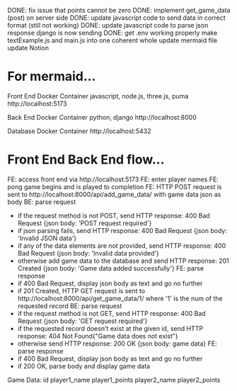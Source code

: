DONE: fix issue that points cannot be zero
DONE: implement get_game_data (post) on server side
DONE: update javascript code to send data in correct format (still not working)
DONE: update javascript code to parse json response django is now sending
DONE: get .env working properly
make textExample.js and main.js into one coherent whole
update mermaid file
update Notion

# For mermaid...

Front End Docker Container
javascript, node.js, three.js, puma
http://localhost:5173

Back End Docker Container
python, django
http://localhost:8000

Database Docker Container
http://localhost:5432

# Front End Back End flow...

FE: access front end via http://localhost:5173
FE: enter player names
FE: pong game begins and is played to completion
FE: HTTP POST request is sent to http://localhost:8000/api/add_game_data/ with game data json as body
BE: parse request 
- if the request method is not POST, send HTTP response: 400 Bad Request {json body: 'POST request required'} 
- if json parsing fails, send HTTP response: 400 Bad Request {json body: 'Invalid JSON data'} 
- if any of the data elements are not provided, send HTTP response: 400 Bad Request {json body: 'Invalid data provided'} 
- otherwise add game data to the database and send HTTP response: 201 Created {json body: 'Game data added successfully'}
FE: parse response
- if 400 Bad Request, display json body as text and go no further
- if 201 Created, HTTP GET request is sent to http://localhost:8000/api/get_game_data/1/ where '1' is the num of the requested record
BE: parse request
- if the request method is not GET, send HTTP response: 400 Bad Request {json body: 'GET request required'}
- if the requested record doesn't exist at the given id, send HTTP response: 404 Not Found{"Game data does not exist"}
- otherwise send HTTP response: 200 OK {json body: game data}
FE: parse response
- if 400 Bad Request, display json body as text and go no further
- if 200 OK, parse body and display game data

Game Data:
id
player1_name
player1_points
player2_name
player2_points